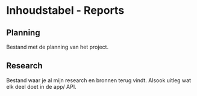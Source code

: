 # Inhoudstabel - Reports

## Planning

Bestand met de planning van het project.

## Research

Bestand waar je al mijn research en bronnen terug vindt. 
Alsook uitleg wat elk deel doet in de app/ API.
